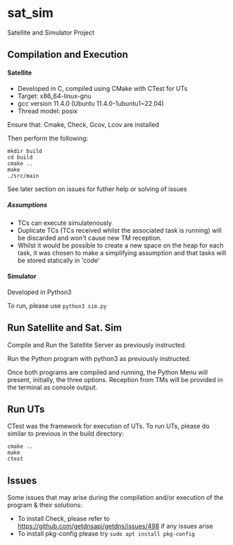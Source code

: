 # sat_sim
Satellite and Simulator Project

## Compilation and Execution

#### Satellite
- Developed in C, compiled using CMake with CTest for UTs
- Target: x86_64-linux-gnu
- gcc version 11.4.0 (Ubuntu 11.4.0-1ubuntu1~22.04)
- Thread model: posix

Ensure that: Cmake, Check, Gcov, Lcov are installed

Then perform the following:

```
mkdir build
cd build
cmake ..
make
./src/main
```

See later section on issues for futher help or solving of issues

##### Assumptions
- TCs can execute simulatenously
- Duplicate TCs (TCs received whilst the associated task is running) will be discarded and won't cause new TM reception.
- Whilst it would be possible to create a new space on the heap for each task, it was chosen to make a simplifying assumption and that tasks will be stored statically in 'code'

#### Simulator
Developed in Python3

To run, please use `python3 sim.py`

## Run Satellite and Sat. Sim
Compile and Run the Satellite Server as previously instructed.

Run the Python program with python3 as previously instructed. 

Once both programs are compiled and running, the Python Menu will present, initially, the three options. Reception from TMs will be provided in the terminal as console output. 

## Run UTs
CTest was the framework for execution of UTs. To run UTs, please do similar to previous in the build directory:

```
cmake ..
make
ctest
```

## Issues
Some issues that may arise during the compilation and/or execution of the program & their solutions: 

- To install Check, please refer to https://github.com/getdnsapi/getdns/issues/498 if any issues arise
- To install pkg-config please try `sudo apt install pkg-config`
